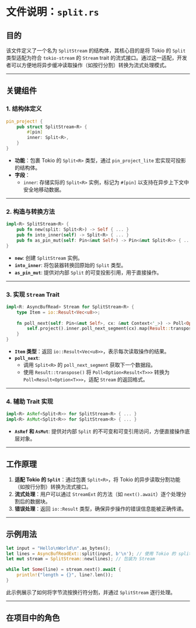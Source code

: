 # 文件说明：`split.rs`

## 目的
该文件定义了一个名为 `SplitStream` 的结构体，其核心目的是将 Tokio 的 `Split` 类型适配为符合 `tokio-stream` 的 `Stream` trait 的流式接口。通过这一适配，开发者可以方便地将异步缓冲读取操作（如按行分割）转换为流式处理模式。

---

## 关键组件

### 1. **结构体定义**
```rust
pin_project! {
    pub struct SplitStream<R> {
        #[pin]
        inner: Split<R>,
    }
}
```
- **功能**：包裹 Tokio 的 `Split<R>` 类型，通过 `pin_project_lite` 宏实现可投影的结构体。
- **字段**：
  - `inner`: 存储实际的 `Split<R>` 实例，标记为 `#[pin]` 以支持在异步上下文中安全地移动数据。

---

### 2. **构造与转换方法**
```rust
impl<R> SplitStream<R> {
    pub fn new(split: Split<R>) -> Self { ... }
    pub fn into_inner(self) -> Split<R> { ... }
    pub fn as_pin_mut(self: Pin<&mut Self>) -> Pin<&mut Split<R>> { ... }
}
```
- **`new`**: 创建 `SplitStream` 实例。
- **`into_inner`**: 将包装器转换回原始的 `Split` 类型。
- **`as_pin_mut`**: 提供对内部 `Split` 的可变投影引用，用于直接操作。

---

### 3. **实现 `Stream` Trait**
```rust
impl<R: AsyncBufRead> Stream for SplitStream<R> {
    type Item = io::Result<Vec<u8>>;
    
    fn poll_next(self: Pin<&mut Self>, cx: &mut Context<'_>) -> Poll<Option<Self::Item>> {
        self.project().inner.poll_next_segment(cx).map(Result::transpose)
    }
}
```
- **`Item` 类型**：返回 `io::Result<Vec<u8>>`，表示每次读取操作的结果。
- **`poll_next`**:
  - 调用 `Split<R>` 的 `poll_next_segment` 获取下一个数据段。
  - 使用 `Result::transpose()` 将 `Poll<Option<Result<T>>>` 转换为 `Poll<Result<Option<T>>>`，适配 `Stream` 的返回格式。

---

### 4. **辅助 Trait 实现**
```rust
impl<R> AsRef<Split<R>> for SplitStream<R> { ... }
impl<R> AsMut<Split<R>> for SplitStream<R> { ... }
```
- **`AsRef` 和 `AsMut`**: 提供对内部 `Split` 的不可变和可变引用访问，方便直接操作底层对象。

---

## 工作原理
1. **适配 Tokio 的 `Split`**：通过包裹 `Split<R>`，将 Tokio 的异步读取分割功能（如按行分割）转换为流式接口。
2. **流式处理**：用户可以通过 `StreamExt` 的方法（如 `next().await`）逐个处理分割后的数据块。
3. **错误处理**：返回 `io::Result` 类型，确保异步操作的错误信息能被正确传递。

---

## 示例用法
```rust
let input = "Hello\nWorld\n".as_bytes();
let lines = AsyncBufReadExt::split(input, b'\n'); // 使用 Tokio 的 split 方法
let mut stream = SplitStream::new(lines); // 包装为 Stream

while let Some(line) = stream.next().await {
    println!("length = {}", line?.len());
}
```
此示例展示了如何将字节流按换行符分割，并通过 `SplitStream` 逐行处理。

---

## 在项目中的角色